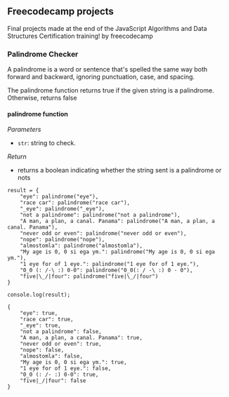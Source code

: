 ## **Freecodecamp projects**

Final projects made at the end of the JavaScript Algorithms and Data Structures Certification training! by freecodecamp

### **Palindrome Checker**

A palindrome is a word or sentence that's spelled the same way both forward and backward, ignoring punctuation, case, and spacing.

The palindrome function returns true if the given string is a palindrome. Otherwise, returns false

#### **palindrome function**

_Parameters_

*   `str`: string to check.

_Return_

*   returns a boolean indicating whether the string sent is a palindrome or nots

```plaintext
result = {
    "eye": palindrome("eye"),
    "race car": palindrome("race car"),
    "_eye": palindrome("_eye"),
    "not a palindrome": palindrome("not a palindrome"),
    "A man, a plan, a canal. Panama": palindrome("A man, a plan, a canal. Panama"),
    "never odd or even": palindrome("never odd or even"),
    "nope": palindrome("nope"),
    "almostomla": palindrome("almostomla"),
    "My age is 0, 0 si ega ym.": palindrome("My age is 0, 0 si ega ym."),
    "1 eye for of 1 eye.": palindrome("1 eye for of 1 eye."),
    "0_0 (: /-\ :) 0-0": palindrome("0_0(: / -\ :) 0 - 0"),
    "five|\_/|four": palindrome("five|\_/|four")
}

console.log(result);

{
    "eye": true,
    "race car": true,
    "_eye": true,
    "not a palindrome": false,
    "A man, a plan, a canal. Panama": true,
    "never odd or even": true,
    "nope": false,
    "almostomla": false,
    "My age is 0, 0 si ega ym.": true,
    "1 eye for of 1 eye.": false,
    "0_0 (: /- :) 0-0": true,
    "five|_/|four": false
}
```
